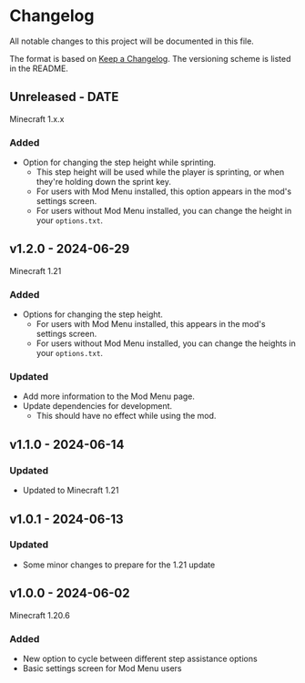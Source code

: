 # Changelog

All notable changes to this project will be documented in this file.

The format is based on [Keep a Changelog](https://keepachangelog.com/en/1.0.0/).
The versioning scheme is listed in the README.

<!-- ### Known Issues -->
<!-- ### Added -->
<!-- ### Updated -->
<!-- ### Changed -->
<!-- ### Deprecated -->
<!-- ### Removed -->
<!-- ### Fixed -->
<!-- ### Security -->

## Unreleased - DATE

Minecraft 1.x.x

### Added

- Option for changing the step height while sprinting.
  - This step height will be used while the player is sprinting, or when they're holding down the sprint key.
  - For users with Mod Menu installed, this option appears in the mod's settings screen.
  - For users without Mod Menu installed, you can change the height in your `options.txt`.

## v1.2.0 - 2024-06-29

Minecraft 1.21

### Added

- Options for changing the step height.
  - For users with Mod Menu installed, this appears in the mod's settings screen.
  - For users without Mod Menu installed, you can change the heights in your `options.txt`.

### Updated

- Add more information to the Mod Menu page.
- Update dependencies for development.
  - This should have no effect while using the mod.

## v1.1.0 - 2024-06-14

### Updated

- Updated to Minecraft 1.21

## v1.0.1 - 2024-06-13

### Updated

- Some minor changes to prepare for the 1.21 update

## v1.0.0 - 2024-06-02

Minecraft 1.20.6

### Added

- New option to cycle between different step assistance options
- Basic settings screen for Mod Menu users

